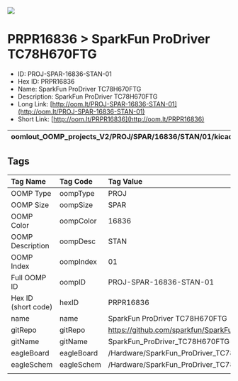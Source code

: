 


  
![][im]
# PRPR16836 > SparkFun ProDriver TC78H670FTG

- ID: PROJ-SPAR-16836-STAN-01
- Hex ID: PRPR16836
- Name: SparkFun ProDriver TC78H670FTG
- Description: SparkFun ProDriver TC78H670FTG
- Long Link: [http://oom.lt/PROJ-SPAR-16836-STAN-01](http://oom.lt/PROJ-SPAR-16836-STAN-01)
- Short Link: [http://oom.lt/PRPR16836](http://oom.lt/PRPR16836)
  

|oomlout_OOMP_projects_V2/PROJ/SPAR/16836/STAN/01/kicadPcb3dFront.png|oomlout_OOMP_projects_V2/PROJ/SPAR/16836/STAN/01/kicadPcb3dBack.png|oomlout_OOMP_projects_V2/PROJ/SPAR/16836/STAN/01/kicadPcb3d.png||
| :---: | :---: | :---: | :---: |

## Tags
  

|Tag Name|Tag Code|Tag Value|
| :--- | :--- | :--- |
|OOMP Type|oompType|PROJ|
|OOMP Size|oompSize|SPAR|
|OOMP Color|oompColor|16836|
|OOMP Description|oompDesc|STAN|
|OOMP Index|oompIndex|01|
|Full OOMP ID|oompID|PROJ-SPAR-16836-STAN-01|
|Hex ID (short code)|hexID|PRPR16836|
|name|name|SparkFun ProDriver TC78H670FTG|
|gitRepo|gitRepo|https://github.com/sparkfun/SparkFun_ProDriver_TC78H670FTG|
|gitName|gitName|SparkFun_ProDriver_TC78H670FTG|
|eagleBoard|eagleBoard|/Hardware/SparkFun_ProDriver_TC78H670FTG.brd|
|eagleSchem|eagleSchem|/Hardware/SparkFun_ProDriver_TC78H670FTG.sch|
||||



[im]: PROJ/SPAR/16836/STAN/01/kicadPcb3d_450.png
